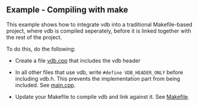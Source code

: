 ## Example - Compiling with make

This example shows how to integrate vdb into a traditional Makefile-based project, where vdb is compiled seperately, before it is linked together with the rest of the project.

To do this, do the following:

* Create a file [vdb.cpp](vdb.cpp) that includes the vdb header

* In all other files that use vdb, write ```#define VDB_HEADER_ONLY``` before including vdb.h. This prevents the implementation part from being included. See [main.cpp](main.cpp).

* Update your Makefile to compile vdb and link against it. See [Makefile](Makefile).


